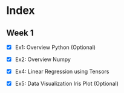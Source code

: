 # Index

## Week 1
- [x] Ex1: Overview Python (Optional)
- [x] Ex2: Overview Numpy
- [x] Ex4: Linear Regression using Tensors
- [x] Ex5: Data Visualization Iris Plot (Optional)

